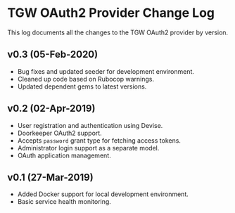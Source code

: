 # TGW OAuth2 Provider Change Log

This log documents all the changes to the TGW OAuth2 provider by version.

## v0.3 (05-Feb-2020)

- Bug fixes and updated seeder for development environment.
- Cleaned up code based on Rubocop warnings.
- Updated dependent gems to latest versions.

## v0.2 (02-Apr-2019)

- User registration and authentication using Devise.
- Doorkeeper OAuth2 support.
- Accepts `password` grant type for fetching access tokens.
- Administrator login support as a separate model.
- OAuth application management.

## v0.1 (27-Mar-2019)

- Added Docker support for local development environment.
- Basic service health monitoring.
